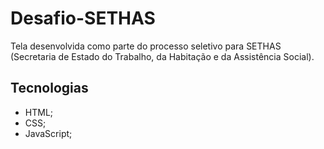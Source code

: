 # Desafio-SETHAS
Tela desenvolvida como parte do processo seletivo para SETHAS (Secretaria de Estado do Trabalho, da Habitação e da Assistência Social).

## Tecnologias
- HTML;
- CSS;
- JavaScript;
